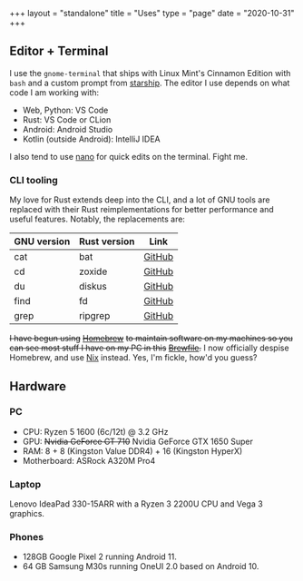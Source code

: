+++
layout = "standalone"
title = "Uses"
type = "page"
date = "2020-10-31"
+++
## Editor + Terminal

I use the `gnome-terminal` that ships with Linux Mint's Cinnamon Edition with `bash` and a custom prompt from [starship](https://starship.rs). The editor I use depends on what code I am working with:

* Web, Python: VS Code
* Rust: VS Code or CLion
* Android: Android Studio
* Kotlin (outside Android): IntelliJ IDEA

I also tend to use [nano](https://www.nano-editor.org/) for quick edits on the terminal. Fight me.

### CLI tooling

My love for Rust extends deep into the CLI, and a lot of GNU tools are replaced with their Rust reimplementations for better performance and useful features. Notably, the replacements are:

| GNU version | Rust version | Link |
| --- | --- | --- |
| cat | bat | [GitHub](https://github.com/sharkdp/bat) |
| cd | zoxide | [GitHub](https://github.com/ajeetdsouza/zoxide) |
| du | diskus | [GitHub](https://github.com/sharkdp/diskus) |
| find | fd | [GitHub](https://github.com/sharkdp/fd) |
| grep | ripgrep | [GitHub](https://github.com/BurntSushi/ripgrep) |

~~I have begun using~~ [~~Homebrew~~](https://brew.sh) ~~to maintain software on my machines so you can see most stuff I have on my PC in this~~ [~~Brewfile~~](https://github.com/msfjarvis/dotfiles/blob/master/homebrew/Brewfile)~~.~~ I now officially despise Homebrew, and use [Nix](https://nixos.org/nix/) instead. Yes, I'm fickle, how'd you guess?

## Hardware

### PC

* CPU: Ryzen 5 1600 (6c/12t) @ 3.2 GHz
* GPU: ~~Nvidia GeForce GT 710~~ Nvidia GeForce GTX 1650 Super
* RAM: 8 + 8 (Kingston Value DDR4) + 16 (Kingston HyperX)
* Motherboard: ASRock A320M Pro4

### Laptop

Lenovo IdeaPad 330-15ARR with a Ryzen 3 2200U CPU and Vega 3 graphics.

### Phones

* 128GB Google Pixel 2 running Android 11.
* 64 GB Samsung M30s running OneUI 2.0 based on Android 10.

